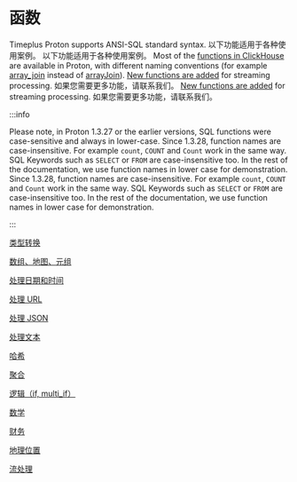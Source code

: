 # 函数

Timeplus Proton supports ANSI-SQL standard syntax. 以下功能适用于各种使用案例。 以下功能适用于各种使用案例。 Most of the [functions in ClickHouse](https://clickhouse.com/docs/en/sql-reference/functions) are available in Proton, with different naming conventions (for example [array_join](functions_for_comp#array_join) instead of [arrayJoin](https://clickhouse.com/docs/en/sql-reference/functions/array-join)). [New functions are added](functions_for_streaming) for streaming processing. 如果您需要更多功能，请联系我们。 [New functions are added](functions_for_streaming) for streaming processing. 如果您需要更多功能，请联系我们。

:::info

Please note, in Proton 1.3.27 or the earlier versions, SQL functions were case-sensitive and always in lower-case. Since 1.3.28, function names are case-insensitive. For example `count`, `COUNT` and `Count` work in the same way. SQL Keywords such as `SELECT` or `FROM` are case-insensitive too. In the rest of the documentation, we use function names in lower case for demonstration. Since 1.3.28, function names are case-insensitive. For example `count`, `COUNT` and `Count` work in the same way. SQL Keywords such as `SELECT` or `FROM` are case-insensitive too. In the rest of the documentation, we use function names in lower case for demonstration.

:::

[类型转换](functions_for_type)

[数组、地图、元组](functions_for_comp)

[处理日期和时间](functions_for_datetime)

[处理 URL](functions_for_url)

[处理 JSON](functions_for_json)

[处理文本](functions_for_text)

[哈希](functions_for_hash)

[聚合](functions_for_agg)

[逻辑（if, multi_if）](functions_for_logic)

[数学](functions_for_math)

[财务](functions_for_fin)

[地理位置](functions_for_geo)

[流处理](functions_for_streaming)






